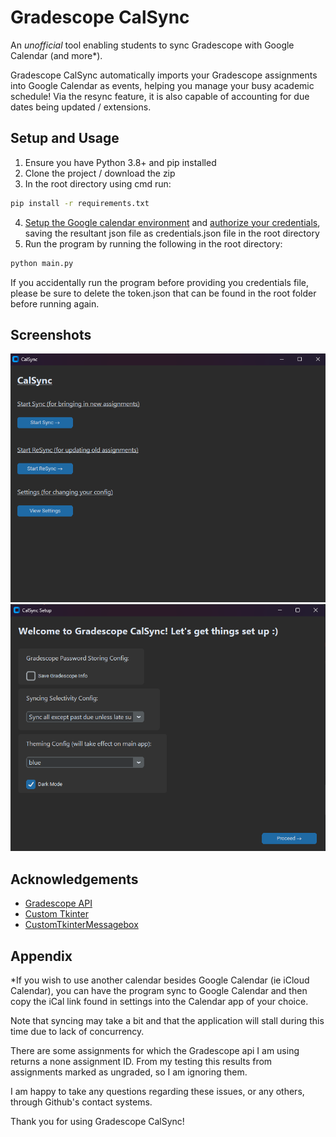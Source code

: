 
# Gradescope CalSync

An *unofficial* tool enabling students to sync Gradescope with Google Calendar (and more*).

Gradescope CalSync automatically imports your Gradescope assignments into Google Calendar as events, helping you manage your busy academic schedule! Via the resync feature, it is also capable of accounting for due dates being updated / extensions.



## Setup and Usage

1. Ensure you have Python 3.8+ and pip installed
2. Clone the project / download the zip
3. In the root directory using cmd run:
```cmd
pip install -r requirements.txt
```
4. [Setup the Google calendar environment](https://developers.google.com/workspace/calendar/api/quickstart/python#set-up-environment) and [authorize your credentials](https://developers.google.com/workspace/calendar/api/quickstart/python#authorize_credentials_for_a_desktop_application), saving the resultant json file as credentials.json file in the root directory
5. Run the program by running the following in the root directory:
```cmd
python main.py
```
If you accidentally run the program before providing you credentials file, please be sure to delete the token.json that can be found in the root folder before running again.

## Screenshots

![Preview1](./img1.png)
![Preview2](./img2.png)


## Acknowledgements

 - [Gradescope API](https://github.com/nyuoss/gradescope-api)
 - [Custom Tkinter](https://github.com/TomSchimansky/CustomTkinter)
 - [CustomTkinterMessagebox](https://github.com/horue/CustomTkinter-Messagebox)

## Appendix

\*If you wish to use another calendar besides Google Calendar (ie iCloud Calendar), you can have the program sync to Google Calendar and then copy the iCal link found in settings into the Calendar app of your choice.

Note that syncing may take a bit and that the application will stall during this time due to lack of concurrency.

There are some assignments for which the Gradescope api I am using returns a none assignment ID. From my testing this results from assignments marked as ungraded, so I am ignoring them. 

I am happy to take any questions regarding these issues, or any others, through Github's contact systems.

Thank you for using Gradescope CalSync!


